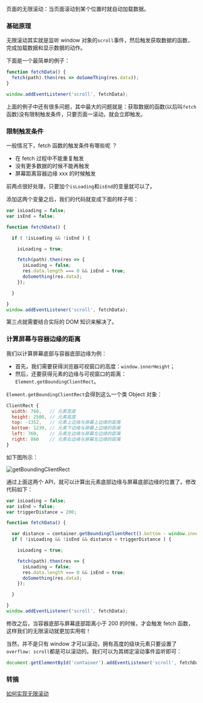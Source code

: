 页面的无限滚动：当页面滚动到某个位置时就自动加载数据。

### 基础原理
无限滚动其实就是监听 window 对象的`scroll`事件，然后触发获取数据的函数，完成加载数据和显示数据的动作。

下面是一个最简单的例子：

```javascript
function fetchData() {
  fetch(path).then(res => doSomeThing(res.data));
}

window.addEventListener('scroll', fetchData);
```

上面的例子中还有很多问题，其中最大的问题就是：获取数据的函数(以后叫`fetch`函数)没有限制触发条件，只要页面一滚动，就会立即触发。


### 限制触发条件
一般情况下，fetch 函数的触发条件有哪些呢 ？

* 在 fetch 过程中不能重复触发
* 没有更多数据的时候不能再触发
* 屏幕距离容器边缘 xxx 的时候触发

前两点很好处理，只要加个`isLoading`和`isEnd`的变量就可以了。

添加这两个变量之后，我们的代码就变成下面的样子啦：

```javascript
var isLoading = false;
var isEnd = false;

function fetchData() {

  if ( !isLoading && !isEnd ) {

    isLoading = true;

    fetch(path).then(res => {
      isLoading = false;
      res.data.length === 0 && isEnd = true;
      doSomething(res.data);
    });

  }

}
window.addEventListener('scroll', fetchData);
```

第三点就需要结合实际的 DOM 知识来解决了。

### 计算屏幕与容器边缘的距离
我们以计算屏幕底部与容器底部边缘为例：

* 首先，我们需要获得浏览器可视窗口的高度：`window.innerHeight`；
* 然后，还要获得元素的边缘与可视窗口的距离：`Element.getBoundingClientRect`。

`Element.getBoundingClientRect`会得到这么一个类 Object 对象：

```javascript
ClientRect {
  width: 760,   // 元素宽度
  height: 2500, // 元素高度
  top: -1352,   // 元素上边缘与屏幕上边缘的距离
  bottom: 1239, // 元素下边缘与屏幕上边缘的距离
  left: 760,    // 元素左边缘与屏幕左边缘的距离
  right: 860    // 元素右边缘与屏幕左边缘的距离
}
```

如下图所示：

![getBoundingClientRect](http://cnd.qiniu.lin07ux.cn/markdown/1472563795989.png)

通过上面这两个 API，就可以计算出元素底部边缘与屏幕底部边缘的位置了。修改代码如下：

```javascript
var isLoading = false;
var isEnd = false;
var triggerDistance = 200;

function fetchData() {

  var distance = container.getBoundingClientRect().bottom - window.innerHeight;
  if ( !isLoading && !isEnd && distance < triggerDistance ) {

    isLoading = true;

    fetch(path).then(res => {
      isLoading = false;
      res.data.length === 0 && isEnd = true;
      doSomething(res.data);
    });

  }

}
window.addEventListener('scroll', fetchData);
```

修改之后，当容器底部与屏幕底部距离小于 200 的时候，才会触发 fetch 函数，这样我们的无限滚动就更加实用啦！

当然，并不是只有 window 才可以滚动，拥有高度的级块元素只要设置了`overflow: scroll`都是可以滚动的。我们可以为其绑定滚动事件监听即可：

```javascript
document.getElementById('container').addEventListener('scroll', fetchData);
```

### 转摘
[如何实现无限滚动](http://scarletsky.github.io/2016/04/20/how-to-implement-infinite-scroll/)

